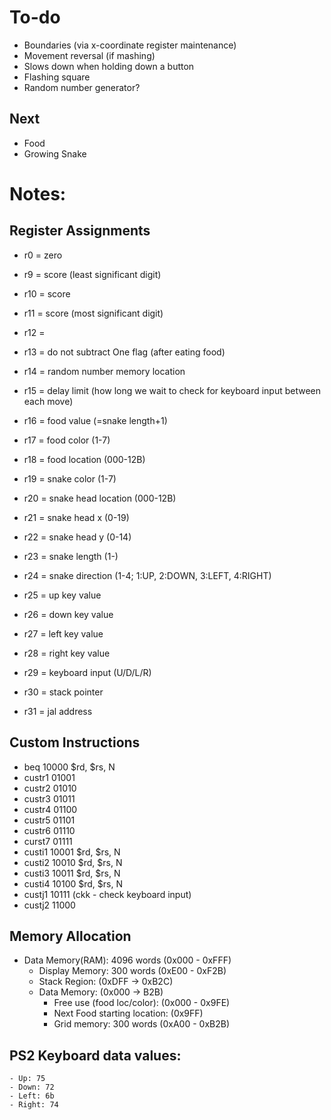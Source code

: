 # To-do
- Boundaries (via x-coordinate register maintenance)
- Movement reversal (if mashing)
- Slows down when holding down a button
- Flashing square
- Random number generator?

## Next
- Food
- Growing Snake


# Notes:
## Register Assignments
- r0  = zero

- r9  = score (least significant digit)
- r10 = score 
- r11 = score (most significant digit)
- r12 = 
- r13 = do not subtract One flag (after eating food)
- r14 = random number memory location
- r15 = delay limit (how long we wait to check for keyboard input between each move)
- r16 = food value (=snake length+1)
- r17 = food color (1-7)
- r18 = food location (000-12B)
- r19 = snake color (1-7)
- r20 = snake head location (000-12B)
- r21 = snake head x (0-19)
- r22 = snake head y (0-14)
- r23 = snake length (1-)
- r24 = snake direction (1-4; 1:UP, 2:DOWN, 3:LEFT, 4:RIGHT)
- r25 = up key value
- r26 = down key value
- r27 = left key value
- r28 = right key value
- r29 = keyboard input (U/D/L/R)
- r30 = stack pointer
- r31 = jal address

## Custom Instructions
- beq 10000 $rd, $rs, N
- custr1 01001
- custr2 01010
- custr3 01011
- custr4 01100
- custr5 01101
- custr6 01110
- curst7 01111
- custi1 10001 $rd, $rs, N
- custi2 10010 $rd, $rs, N
- custi3 10011 $rd, $rs, N
- custi4 10100 $rd, $rs, N
- custj1 10111 (ckk - check keyboard input)
- custj2 11000

## Memory Allocation
- Data Memory(RAM): 4096 words (0x000 - 0xFFF)
	- Display Memory: 300 words (0xE00 - 0xF2B)
	- Stack Region: (0xDFF -> 0xB2C)
	- Data Memory: (0x000 -> B2B)
		- Free use (food loc/color): (0x000 - 0x9FE)
		- Next Food starting location: (0x9FF)
		- Grid memory: 300 words (0xA00 - 0xB2B)

## PS2 Keyboard data values:
	- Up: 75	
	- Down: 72	
	- Left: 6b	
	- Right: 74

